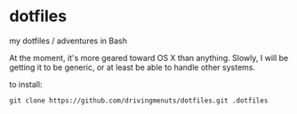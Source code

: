 dotfiles
========

my dotfiles / adventures in Bash

At the moment, it's more geared toward OS X than anything. Slowly, I will be getting it to be generic, or at least be able to handle other systems.

to install:
```
git clone https://github.com/drivingmenuts/dotfiles.git .dotfiles
```
